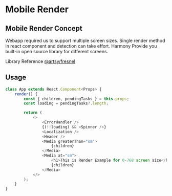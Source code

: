 

# Mobile Render

## Mobile Render Concept

Webapp required us to support multiple screen sizes.
Single render method in react component and detection can take effort.
Harmony Provide you built-in open source library for different screens.

Library Reference <a href="https://www.npmjs.com/package/@artsy/fresnel" target="_blank">@artsy/fresnel</a> 

## Usage

```js
class App extends React.Component<Props> {
	render() {
		const { children, pendingTasks } = this.props;
		const loading = pendingTasks?.length;

		return (
			<>
				<ErrorHandler />
				{(!!loading) && <Spinner />}
				<Localization />
				<Header />
				<Media greaterThan="sm">
					{children}
				</Media>
				<Media at="sm">
					<h1>This is Render Example for 0-768 screen size</h1>
					{children}
				</Media>
			</>
		);
	}
}
```

